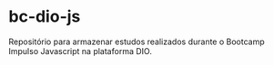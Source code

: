 # bc-dio-js
Repositório para armazenar estudos realizados durante o Bootcamp Impulso Javascript na plataforma DIO.
